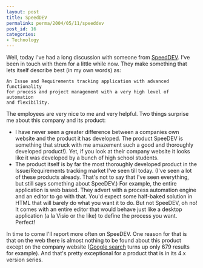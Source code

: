 ```yaml
---
layout: post
title: SpeedDEV
permalink: perma/2004/05/11/speeddev
post_id: 16
categories: 
- Technology
---
```


Well, today I've had a long discussion with someone from [SpeedDEV](http://www.speedev.com/). I've been in touch with them for a little while now. They make something that lets itself describe best (in my own words) as:

	An Issue and Requirements tracking application with advanced functionality
	for process and project management with a very high level of automation
	and flexibility.

The employees are very nice to me and very helpful. Two things surprise me about this company and its product:

* I have never seen a greater difference between a companies own website and the product it has developed. The product SpeeDEV is something that struck with me amazement such a good and thoroughly developed product!). Yet, if you look at their company website it looks like it was developed by a bunch of high school students.
* The product itself is by far the most thoroughly developed product in the Issue/Requirements tracking market I've seen till today. (I've seen a lot of these products already. That's not to say that I've seen everything, but still says something about SpeeDEV.) For example, the entire application is web based. They advert with a process automation engine and an editor to go with that. You'd expect some half-baked solution in HTML that will barely do what you want it to do. But not SpeeDEV, oh no! It comes with an entire editor that would behave just like a desktop application (a la Visio or the like) to define the process you want. Perfect!

In time to come I'll report more often on SpeeDEV. One reason for that is that on the web there is almost nothing to be found about this product except on the company website ([Google search](http://www.google.com/search?as_q=speedev&num=10&hl=en&ie=UTF-8&oe=UTF-8&btnG=Google+Search&as_epq=&as_oq=&as_eq=&lr=&as_ft=i&as_filetype=&as_qdr=all&as_nlo=&as_nhi=&as_occt=any&as_dt=e&as_sitesearch=speedev.com&safe=images) turns up only 679 results for example). And that's pretty exceptional for a product that is in its 4.x version series.
